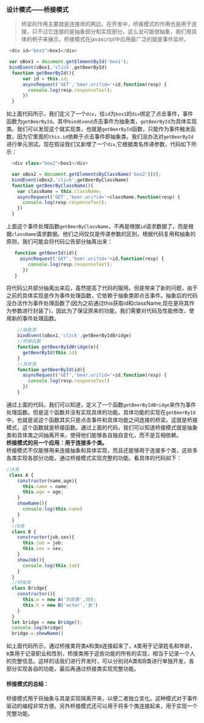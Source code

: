 ### 设计模式——桥接模式

> 桥梁的作用主要就是连接岸的两边。在开发中，桥接模式的作用也是用于连接，只不过它连接的是抽象部分和实现部分。这么说可能很抽象，我们用具体的例子来展示。桥接模式在javascript中应用最广泛的就是事件监听。
```javascript
 <div id="box1">box1</div>

 var oBox1 = document.getElementById('box1');
 bindEvent(oBox1,'click',getBeerById)
  function getBeerById(){
      var id = this.id;
      asyncRequest('GET','beer.uri?id='+id,function(resp) {
        console.log(resp.responseText);
      })
  }
```
如上面代码所示，我们定义了一个`div`，给`id`为`box1`的`div`绑定了点击事件，事件函数为`getBeerById`。其中`bindEvend`点击事件为抽象类，`getBeerById`为具体实现类。我们可以发现这个就实现类，也就是`getBeerById`函数，只能作为事件触发函数，因为它里面的`this.id`依赖于点击事件即抽象类。我们没办法对`getBeerById`进行单元测试。现在假设我们又新增了一个`div`,它根据类名传递参数，代码如下所示：
```javascript
  <div class="box2">box1</div>

  var oBox2 = document.getElementsByClassName('box2')[0];
  bindEvent(oBox2,'click',getBeerByClassName)
  function getBeerByClassName(){
    var className = this.className;
    asyncRequest('GET','beer.uri?id='+className,function(resp) {
      console.log(resp.responseText);
    })
  }

```
上面这个事件处理函数`getBeerByClassName`，不再是根据`id`请求数据了，而是根据`className`请求数据。他们之间仅仅是传递参数的区别，根据代码复用和抽象的原则，我们可能会将代码公告部分抽离出来：
```javascript
   function getBeerId(id){
     asyncRequest('GET','beer.uri?id='+id,function(resp) {
        console.log(resp.responseText);
      })
   }
```
将代码公共部分抽离出来后，虽然提高了代码的服用。但是带来了新的问题，由于之前的具体实现是作为事件处理函数，它依赖于抽象类即点击事件。抽象后的代码没办法作为事件处理函数了(因为之前通过this获取id和className,现在是将其作为参数进行封装了)，因此为了保证原来的功能，我们需要对代码及性能修改，使用新的事件处理函数。
```javascript
    //抽象类
    bindEvent(oBox1,'click',getBeerByIdBridge)
    //桥接函数
    function getBeerByIdBridge(e){
      getBeerById(this.id)
    }
    //具体类
    function getBeerById(id){
      asyncRequest('GET','beer.uri?id='+id,function(resp) {
        console.log(resp.responseText)
      })
    }

```
通过上面的代码，我们可以知道，定义了一个函数`getBeerByIdBridge`来作为事件处理函数。但是这个函数并没有实现具体的功能。具体功能的实现在`getBeerById`中，也就是说这个函数其实只是点击事件和具体功能之间连接的桥梁。这就是桥接模式，这个函数就是桥接函数。通过上面的代码，我们可以知道桥接模式就是抽象类和具体类之间抽离开来，使得他们能够各自独自变化，而不是互相依赖。<br/>
**桥接模式的另一个应用：用于连接多个类。**<br/>
桥接模式不仅能够用来连接抽象和具体实现，而且还能够用于连接多个类，这些多各类实现各部分功能，通过桥接模式实现完整的功能。看具体的代码如下：
```javascript
//A类
 class A {
    constructor(name,age){
      this.name = name;
      this.age = age;
    }
    showName(){
      console.log(this.name)
    }
  }
  //B类
  class B {
    constructor(job,sex){
      this.job = job;
      this.sex = sex;
    }
    showJob(){
      console.log(this.job)
    }
  }
  //桥接类
  class Bridge{
    constructor(){
      this.w = new A('刘亦菲',30);
      this.h = new B('actor','女')
    }
  }
  let bridge = new Bridge();
  console.log(bridge)
  bridge.w.showName()
```
如上面代码所示，通过桥接类将类`A`和类`B`连接起来了，`A`类用于记录姓名和年龄，`B`类用于记录职业和性别，桥接类用于这些功能的所有的实现，相当于记录一个人的完整信息。这样的话我们进行开发时，可以分别对A类和B类进行单独开发，各部分实现各自的功能，最后再通过桥接类实现完整功能。

#### 桥接模式的总结：
桥接模式用于将抽象与其是实现隔离开来，以便二者独立变化。这种模式对于事件驱动的编程非常方便。另外桥接模式还可以用于将多个类连接起来，用于实现一个完整功能。
